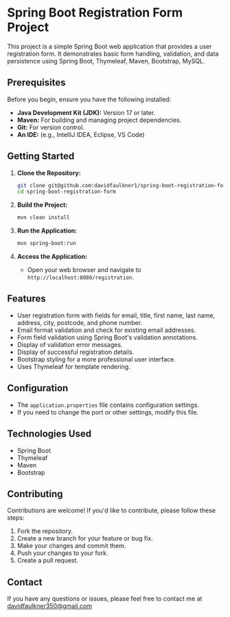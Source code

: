 # Spring Boot Registration Form Project

This project is a simple Spring Boot web application that provides a user registration form. It demonstrates basic form handling, validation, and data persistence using Spring Boot, Thymeleaf, Maven, Bootstrap, MySQL.

## Prerequisites

Before you begin, ensure you have the following installed:

* **Java Development Kit (JDK):** Version 17 or later.
* **Maven:** For building and managing project dependencies.
* **Git:** For version control.
* **An IDE:** (e.g., IntelliJ IDEA, Eclipse, VS Code)

## Getting Started

1.  **Clone the Repository:**

    ```bash
    git clone git@github.com:davidfaulkner1/spring-boot-registration-form.git
    cd spring-boot-registration-form
    ```

2.  **Build the Project:**

    ```bash
    mvn clean install
    ```

3.  **Run the Application:**

    ```bash
    mvn spring-boot:run
    ```

4.  **Access the Application:**

    * Open your web browser and navigate to `http://localhost:8080/registration`.

## Features

* User registration form with fields for email, title, first name, last name, address, city, postcode, and phone number.
* Email format validation and check for existing email addresses.
* Form field validation using Spring Boot's validation annotations.
* Display of validation error messages.
* Display of successful registration details.
* Bootstrap styling for a more professional user interface.
* Uses Thymeleaf for template rendering.

## Configuration

* The `application.properties` file contains configuration settings.
* If you need to change the port or other settings, modify this file.

## Technologies Used

* Spring Boot
* Thymeleaf
* Maven
* Bootstrap

## Contributing

Contributions are welcome! If you'd like to contribute, please follow these steps:

1.  Fork the repository.
2.  Create a new branch for your feature or bug fix.
3.  Make your changes and commit them.
4.  Push your changes to your fork.
5.  Create a pull request.

## Contact

If you have any questions or issues, please feel free to contact me at davidfaulkner350@gmail.com
